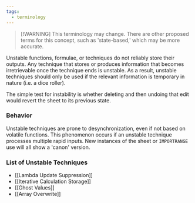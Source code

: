 ```yaml
---
tags:
  - terminology
---
```


> [!WARNING] This terminology may change.
> There are other proposed terms for this concept, such as 'state-based,' which may be more accurate.

Unstable functions, formulae, or techniques do not reliably store their outputs. Any technique that stores or produces information that becomes irretrievable once the technique ends is unstable. As a result, unstable techniques should only be used if the relevant information is temporary in nature (i.e. a dice roller).

The simple test for instability is whether deleting and then undoing that edit would revert the sheet to its previous state.

### Behavior

Unstable techniques are prone to desynchronization, even if not based on volatile functions. This phenomenon occurs if an unstable technique processes multiple rapid inputs. New instances of the sheet or `IMPORTRANGE` use will all show a 'canon' version.

### List of Unstable Techniques

* \[[Lambda Update Suppression]]
* \[[Iterative Calculation Storage]]
* \[[Ghost Values]]
* \[[Array Overwrite]]